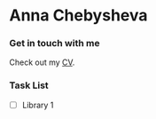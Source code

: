 # Anna Chebysheva

### Get in touch with me
Check out my [CV](https://marblehands.github.io/rsschool-cv/).

### Task List

- [ ] Library 1